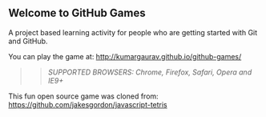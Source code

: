 ## Welcome to GitHub Games

A project based learning activity for people who are getting started with Git and GitHub.

You can play the game at: http://kumargaurav.github.io/github-games/

>> _*SUPPORTED BROWSERS*: Chrome, Firefox, Safari, Opera and IE9+_

This fun open source game was cloned from: https://github.com/jakesgordon/javascript-tetris
